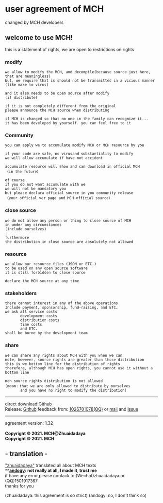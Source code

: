 # user agreement of MCH

changed by MCH developers<br>

## welcome to use MCH!
this is a statement of rights, we are open to restrictions on rights

### modify
```
we allow to modify the MCH, and decompile(because source just here, that are meaningless)
but, we require that is should not be transmitted in a vicious manner
(like make to virus)

and it also needs to be open source after modify
(if distribute)

if it is not completely different from the original
please announce the MCH source when distributing

if MCH is changed so that no one in the family can recognize it...
it has been developed by yourself. you can feel free to it
```

### Community
```
you can apply we to accumulate modify MCH or MCH resource by you

if your code are safe, no virusand substantiality to modify
we will allow accumulate if have not accident

accumulate resource will show and can download in official MCH
（in the future）

of course
if you do not want accumulate with we
we will not be mandatory you
but please declara official source in you community release
（your official ver page and MCH official source）
```

### close source
```
we do not allow any person or thing to close source of MCH
in under any circumstances
(include ourselves)

furthermore
the distribution in close source are absolutely not allowed
```

### resource
```
we allow our resource files (JSON or ETC.)
to be used on any open source software
it is still forbidden to close source

declare the MCH source at any time
```

### stakeholders
```
there cannot interest in any of the above operations
Include payment, sponsorship, fund-raising, and ETC.
we ask all service costs
       development costs
       distribution costs
       time costs
       and ETC. 
shall be borne by the development team
```

### share
```
we can share any rights about MCH with you when we can
note, however, source rights are greater than those distribution
this is we bottom line for the distribution of rights
therefore, although MCH has open rights, you cannot use it without a bottom line

non source rights distribution is not allowed
(mean：that we are only allowed to distribute by ourselves
       and you have no right to modify the distribution)
```

<hr>

direct download:[Github](https://raw.githubusercontent.com/andogy/MCH/main/Public/MCH.jar)<br>
Release: [Github](https://github.com/zhuaidadaya/MCH/releases)
feedback from:
[1026701078(QQ)](https://jq.qq.com/?_wv=1027&amp;k=xBFSpkKr) or 
[mail](mailto:1501917367@qq.com) and 
[Issue](https://github.com/zhuaidadaya/MCH/issues)
<hr>
agreement version: 1.32<br>
<br>
<b>
Copyright © 2021. MCH@Zhuaidadaya<br>
Copyright © 2021. MCH
</b>

## - translation -

["zhuaidadaya"](https://github.com/zhuaidadaya) translated all about MCH texts<br>
**^^[andogy](https://github.com/andogy): not really at all, I made it, trust me**<br>
if have any error,please contack to (Wechat)zhuaidadaya or (QQ)1501917367<br>
thanks for you<br>

(zhuaidadaya: this agreement is so strict)
(andogy: no, I don't think so)

